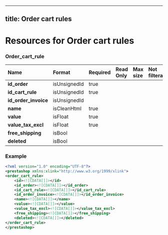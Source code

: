 
---
title: Order cart rules
---

# Resources for Order cart rules


### Order_cart_rule

|         Name         |    Format    | Required | Read Only | Max size | Not filterable | Description |
| :------------------- | :----------- | :------- | :-------- | :------- | :------------- | :---------- |
| **id_order**         | isUnsignedId | true     |           |          |                |             |
| **id_cart_rule**     | isUnsignedId | true     |           |          |                |             |
| **id_order_invoice** | isUnsignedId |          |           |          |                |             |
| **name**             | isCleanHtml  | true     |           |          |                |             |
| **value**            | isFloat      | true     |           |          |                |             |
| **value_tax_excl**   | isFloat      | true     |           |          |                |             |
| **free_shipping**    | isBool       |          |           |          |                |             |
| **deleted**          | isBool       |          |           |          |                |             |


### Example

```xml
<?xml version="1.0" encoding="UTF-8"?>
<prestashop xmlns:xlink="http://www.w3.org/1999/xlink">
<order_cart_rule>
	<id><![CDATA[]]></id>
	<id_order><![CDATA[]]></id_order>
	<id_cart_rule><![CDATA[]]></id_cart_rule>
	<id_order_invoice><![CDATA[]]></id_order_invoice>
	<name><![CDATA[]]></name>
	<value><![CDATA[]]></value>
	<value_tax_excl><![CDATA[]]></value_tax_excl>
	<free_shipping><![CDATA[]]></free_shipping>
	<deleted><![CDATA[]]></deleted>
</order_cart_rule>
</prestashop>

```

